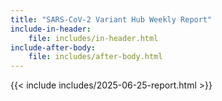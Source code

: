 ```yaml
---
title: "SARS-CoV-2 Variant Hub Weekly Report"
include-in-header:
    file: includes/in-header.html
include-after-body:
    file: includes/after-body.html
---
```


{{< include includes/2025-06-25-report.html >}}

